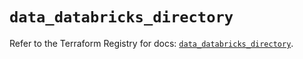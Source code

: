 # `data_databricks_directory`

Refer to the Terraform Registry for docs: [`data_databricks_directory`](https://registry.terraform.io/providers/databricks/databricks/1.45.0/docs/data-sources/directory).
